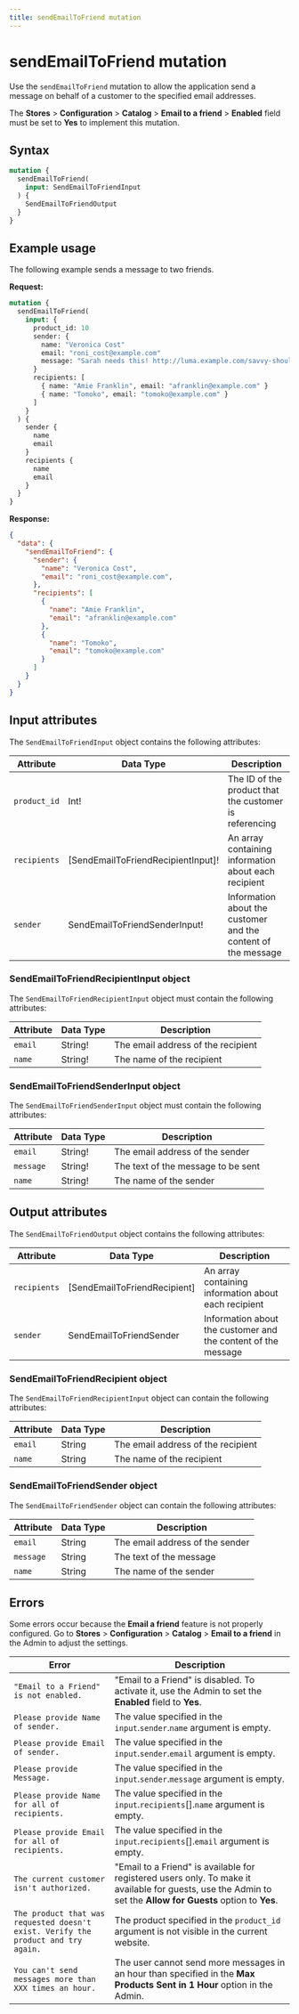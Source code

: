 ```yaml
---
title: sendEmailToFriend mutation
---
```


# sendEmailToFriend mutation

Use the `sendEmailToFriend` mutation to allow the application send a message on behalf of a customer to the specified email addresses.

<InlineAlert variant="info" slots="text" />

The **Stores** > **Configuration** > **Catalog** > **Email to a friend** > **Enabled** field must be set to **Yes** to implement this mutation.

## Syntax

```graphql
mutation {
  sendEmailToFriend(
    input: SendEmailToFriendInput
  ) {
    SendEmailToFriendOutput
  }
}
```

## Example usage

The following example sends a message to two friends.

**Request:**

```graphql
mutation {
  sendEmailToFriend(
    input: {
      product_id: 10
      sender: {
        name: "Veronica Cost"
        email: "roni_cost@example.com"
        message: "Sarah needs this! http://luma.example.com/savvy-shoulder-tote.html"
      }
      recipients: [
        { name: "Amie Franklin", email: "afranklin@example.com" }
        { name: "Tomoko", email: "tomoko@example.com" }
      ]
    }
  ) {
    sender {
      name
      email
    }
    recipients {
      name
      email
    }
  }
}
```

**Response:**

```json
{
  "data": {
    "sendEmailToFriend": {
      "sender": {
        "name": "Veronica Cost",
        "email": "roni_cost@example.com",
      },
      "recipients": [
        {
          "name": "Amie Franklin",
          "email": "afranklin@example.com"
        },
        {
          "name": "Tomoko",
          "email": "tomoko@example.com"
        }
      ]
    }
  }
}
```

## Input attributes

The `SendEmailToFriendInput` object contains the following attributes:

Attribute |  Data Type | Description
--- | --- | ---
`product_id` | Int! | The ID of the product that the customer is referencing
`recipients` | [SendEmailToFriendRecipientInput]! | An array containing information about each recipient
`sender` | SendEmailToFriendSenderInput! | Information about the customer and the content of the message

### SendEmailToFriendRecipientInput object

The `SendEmailToFriendRecipientInput` object must contain the following attributes:

Attribute |  Data Type | Description
--- | --- | ---
`email` | String! | The email address of the recipient
`name` | String! | The name of the recipient

### SendEmailToFriendSenderInput object

The `SendEmailToFriendSenderInput` object must contain the following attributes:

Attribute |  Data Type | Description
--- | --- | ---
`email` | String! | The email address of the sender
`message` | String! | The text of the message to be sent
`name` | String! | The name of the sender

## Output attributes

The `SendEmailToFriendOutput` object contains the following attributes:

Attribute |  Data Type | Description
--- | --- | ---
`recipients` | [SendEmailToFriendRecipient] | An array containing information about each recipient
`sender` | SendEmailToFriendSender | Information about the customer and the content of the message

### SendEmailToFriendRecipient object

The `SendEmailToFriendRecipientInput` object can contain the following attributes:

Attribute |  Data Type | Description
--- | --- | ---
`email` | String | The email address of the recipient
`name` | String | The name of the recipient

### SendEmailToFriendSender object

The `SendEmailToFriendSender` object can contain the following attributes:

Attribute |  Data Type | Description
--- | --- | ---
`email` | String | The email address of the sender
`message` | String | The text of the message
`name` | String | The name of the sender

## Errors

Some errors occur because the **Email a friend** feature is not properly configured. Go to **Stores** > **Configuration** > **Catalog** > **Email to a friend** in the Admin to adjust the settings.

Error | Description
--- | ---
`"Email to a Friend" is not enabled.` | "Email to a Friend" is disabled.  To activate it, use the Admin to set the **Enabled** field to **Yes**.
`Please provide Name of sender.` | The value specified in the `input`.`sender`.`name` argument is empty.
`Please provide Email of sender.` | The value specified in the `input`.`sender`.`email` argument is empty.
`Please provide Message.` | The value specified in the `input`.`sender`.`message` argument is empty.
`Please provide Name for all of recipients.` | The value specified in the `input`.`recipients`[].`name` argument is empty.
`Please provide Email for all of recipients.` | The value specified in the `input`.`recipients`[].`email` argument is empty.
`The current customer isn't authorized.` | "Email to a Friend" is available for registered users only. To make it available for guests, use the Admin to set the  **Allow for Guests** option to **Yes**.
`The product that was requested doesn't exist. Verify the product and try again.` | The product specified in the `product_id` argument is not visible in the current website.
`You can't send messages more than XXX times an hour.` | The user cannot send more messages in an hour than specified in the  **Max Products Sent in 1 Hour** option in the Admin.
